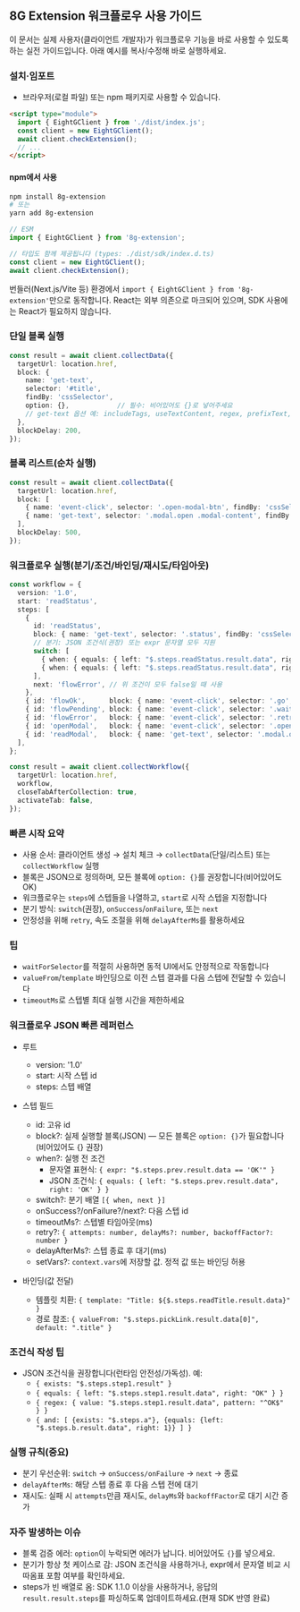 ## 8G Extension 워크플로우 사용 가이드

이 문서는 실제 사용자(클라이언트 개발자)가 워크플로우 기능을 바로 사용할 수 있도록 하는 실전 가이드입니다. 아래 예시를 복사/수정해 바로 실행하세요.

### 설치·임포트

- 브라우저(로컬 파일) 또는 npm 패키지로 사용할 수 있습니다.

```html
<script type="module">
  import { EightGClient } from './dist/index.js';
  const client = new EightGClient();
  await client.checkExtension();
  // ...
</script>
```

#### npm에서 사용

```bash
npm install 8g-extension
# 또는
yarn add 8g-extension
```

```ts
// ESM
import { EightGClient } from '8g-extension';

// 타입도 함께 제공됩니다 (types: ./dist/sdk/index.d.ts)
const client = new EightGClient();
await client.checkExtension();
```

번들러(Next.js/Vite 등) 환경에서 `import { EightGClient } from '8g-extension'`만으로 동작합니다. React는 외부 의존으로 마크되어 있으며, SDK 사용에는 React가 필요하지 않습니다.

### 단일 블록 실행

```ts
const result = await client.collectData({
  targetUrl: location.href,
  block: {
    name: 'get-text',
    selector: '#title',
    findBy: 'cssSelector',
    option: {},            // 필수: 비어있어도 {}로 넣어주세요
    // get-text 옵션 예: includeTags, useTextContent, regex, prefixText, suffixText
  },
  blockDelay: 200,
});
```

### 블록 리스트(순차 실행)

```ts
const result = await client.collectData({
  targetUrl: location.href,
  block: [
    { name: 'event-click', selector: '.open-modal-btn', findBy: 'cssSelector', option: { waitForSelector: true } },
    { name: 'get-text', selector: '.modal.open .modal-content', findBy: 'cssSelector', option: { waitForSelector: true, waitSelectorTimeout: 2000 }, useTextContent: true },
  ],
  blockDelay: 500,
});
```

### 워크플로우 실행(분기/조건/바인딩/재시도/타임아웃)

```ts
const workflow = {
  version: '1.0',
  start: 'readStatus',
  steps: [
    {
      id: 'readStatus',
      block: { name: 'get-text', selector: '.status', findBy: 'cssSelector', useTextContent: true, option: {} },
      // 분기: JSON 조건식(권장) 또는 expr 문자열 모두 지원
      switch: [
        { when: { equals: { left: "$.steps.readStatus.result.data", right: 'OK' } }, next: 'flowOk' },
        { when: { equals: { left: "$.steps.readStatus.result.data", right: 'PENDING' } }, next: 'flowPending' },
      ],
      next: 'flowError', // 위 조건이 모두 false일 때 사용
    },
    { id: 'flowOk',      block: { name: 'event-click', selector: '.go',   findBy: 'cssSelector', option: {} }, next: 'openModal' },
    { id: 'flowPending', block: { name: 'event-click', selector: '.wait', findBy: 'cssSelector', option: {} }, next: 'openModal' },
    { id: 'flowError',   block: { name: 'event-click', selector: '.retry',findBy: 'cssSelector', option: {} }, next: 'openModal' },
    { id: 'openModal',   block: { name: 'event-click', selector: '.open-modal-btn', findBy: 'cssSelector', option: {} }, delayAfterMs: 500, next: 'readModal' },
    { id: 'readModal',   block: { name: 'get-text', selector: '.modal.open .modal-content', findBy: 'cssSelector', option: { waitForSelector: true, waitSelectorTimeout: 2000 } } },
  ],
};

const result = await client.collectWorkflow({
  targetUrl: location.href,
  workflow,
  closeTabAfterCollection: true,
  activateTab: false,
});
```

### 빠른 시작 요약

- 사용 순서: 클라이언트 생성 → 설치 체크 → `collectData`(단일/리스트) 또는 `collectWorkflow` 실행
- 블록은 JSON으로 정의하며, 모든 블록에 `option: {}`를 권장합니다(비어있어도 OK)
- 워크플로우는 `steps`에 스텝들을 나열하고, `start`로 시작 스텝을 지정합니다
- 분기 방식: `switch`(권장), `onSuccess`/`onFailure`, 또는 `next`
- 안정성을 위해 `retry`, 속도 조절을 위해 `delayAfterMs`를 활용하세요

### 팁

- `waitForSelector`를 적절히 사용하면 동적 UI에서도 안정적으로 작동합니다
- `valueFrom`/`template` 바인딩으로 이전 스텝 결과를 다음 스텝에 전달할 수 있습니다
- `timeoutMs`로 스텝별 최대 실행 시간을 제한하세요

### 워크플로우 JSON 빠른 레퍼런스

- 루트
  - version: '1.0'
  - start: 시작 스텝 id
  - steps: 스텝 배열

- 스텝 필드
  - id: 고유 id
  - block?: 실제 실행할 블록(JSON) — 모든 블록은 `option: {}`가 필요합니다(비어있어도 {} 권장)
  - when?: 실행 전 조건
    - 문자열 표현식: `{ expr: "$.steps.prev.result.data == 'OK'" }`
    - JSON 조건식: `{ equals: { left: "$.steps.prev.result.data", right: 'OK' } }`
  - switch?: 분기 배열 `[{ when, next }]`
  - onSuccess?/onFailure?/next?: 다음 스텝 id
  - timeoutMs?: 스텝별 타임아웃(ms)
  - retry?: `{ attempts: number, delayMs?: number, backoffFactor?: number }`
  - delayAfterMs?: 스텝 종료 후 대기(ms)
  - setVars?: `context.vars`에 저장할 값. 정적 값 또는 바인딩 허용

- 바인딩(값 전달)
  - 템플릿 치환: `{ template: "Title: ${$.steps.readTitle.result.data}" }`
  - 경로 참조: `{ valueFrom: "$.steps.pickLink.result.data[0]", default: ".title" }`

### 조건식 작성 팁

- JSON 조건식을 권장합니다(런타임 안전성/가독성). 예:
  - `{ exists: "$.steps.step1.result" }`
  - `{ equals: { left: "$.steps.step1.result.data", right: "OK" } }`
  - `{ regex: { value: "$.steps.step1.result.data", pattern: "^OK$" } }`
  - `{ and: [ {exists: "$.steps.a"}, {equals: {left: "$.steps.b.result.data", right: 1}} ] }`

### 실행 규칙(중요)

- 분기 우선순위: `switch` → `onSuccess/onFailure` → `next` → 종료
- `delayAfterMs`: 해당 스텝 종료 후 다음 스텝 전에 대기
- 재시도: 실패 시 `attempts`만큼 재시도, `delayMs`와 `backoffFactor`로 대기 시간 증가

### 자주 발생하는 이슈

- 블록 검증 에러: `option`이 누락되면 에러가 납니다. 비어있어도 `{}`를 넣으세요.
- 분기가 항상 첫 케이스로 감: JSON 조건식을 사용하거나, expr에서 문자열 비교 시 따옴표 포함 여부를 확인하세요.
- steps가 빈 배열로 옴: SDK 1.1.0 이상을 사용하거나, 응답의 `result.result.steps`를 파싱하도록 업데이트하세요.(현재 SDK 반영 완료)
 


